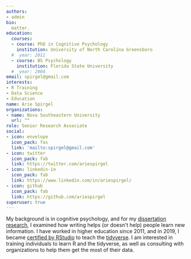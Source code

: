 ```yaml
---
authors:
- admin
bio: 
  matter.
education:
  courses:
  - course: PhD in Cognitive Psychology
    institution: University of North Carolina Greensboro
  #  year: 2011
  - course: BS Psychology
    institution: Florida State University
  #  year: 2004
email: spirgel@gmail.com
interests:
- R Training
- Data Science
- Education
name: Arie Spirgel
organizations:
- name: Nova Southeastern University
  url: ""
role: Senior Research Associate
social:
- icon: envelope
  icon_pack: fas
  link: 'mailto:spirgel@gmail.com'
- icon: twitter
  icon_pack: fab
  link: https://twitter.com/ariespirgel
- icon: linkedin-in
  icon_pack: fab
  link: https://www.linkedin.com/in/ariespirgel/
- icon: github
  icon_pack: fab
  link: https://github.com/ariespirgel
superuser: true
---
```


My background is in cognitive psychology, and for my [dissertation research](https://link.springer.com/article/10.1007/s10648-014-9290-2), I examined how writing helps (or doesn't help) people learn new information. I have worked in higher education since 2011, and in 2019, I became [certified by RStudio](https://education.rstudio.com/trainers/) to teach the [tidyverse](https://www.tidyverse.org/). I am interested in training individuals to learn R and the tidyverse, as well as consulting with organizations to help them get the most of their data.
